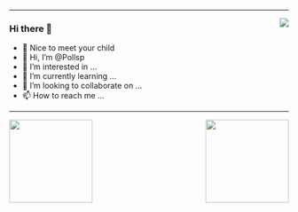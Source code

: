 

<hr>

<img align="right" src="https://github-readme-stats.vercel.app/api?username=Pollsp&show_icons=true&theme=transparent" />

  ### Hi there  🌅
- 🦍 Nice to meet your child
- 👋 Hi, I’m @Pollsp
- 👀 I’m interested in ...
- 🌱 I’m currently learning ...
- 💞️ I’m looking to collaborate on ...
- 📫 How to reach me ...


<hr>

  <img align="left" width="150px" src="https://github.com/Pollsp/Pollsp/assets/136817652/9f43dddf-625d-4461-8217-ad16585c0991" />

  <img align="right" width="150px" src="https://github.com/Pollsp/Pollsp/assets/136817652/9f43dddf-625d-4461-8217-ad16585c0991" />

<!---
Pollsp/Pollsp is a ✨ special ✨ repository because its `README.md` (this file) appears on your GitHub profile.
You can click the Preview link to take a look at your changes.
--->
